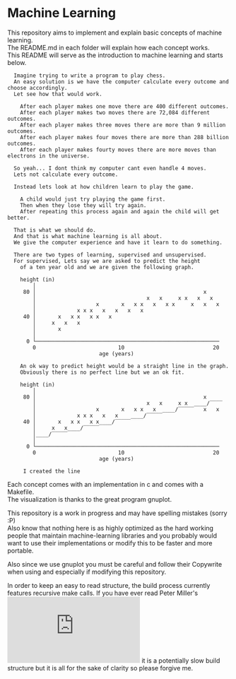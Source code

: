 # Machine Learning

This repository aims to implement and explain basic concepts of machine learning.  
The README.md in each folder will explain how each concept works.  
This README will serve as the introduction to machine learning and starts below.

      Imagine trying to write a program to play chess.
      An easy solution is we have the computer calculate every outcome and choose accordingly.
      Let see how that would work.
      
        After each player makes one move there are 400 different outcomes.
        After each player makes two moves there are 72,084 different outcomes.
        After each player makes three moves there are more than 9 million outcomes.
        After each player makes four moves there are more than 288 billion outcomes.
        After each player makes fourty moves there are more moves than electrons in the universe.
      
      So yeah... I dont think my computer cant even handle 4 moves.
      Lets not calculate every outcome.
      
      Instead lets look at how children learn to play the game.
      
        A child would just try playing the game first.
        Then when they lose they will try again.
        After repeating this process again and again the child will get better.
      
      That is what we should do.
      And that is what machine learning is all about.
      We give the computer experience and have it learn to do something.
      
      There are two types of learning, supervised and unsupervised.
      For supervised, Lets say we are asked to predict the height
        of a ten year old and we are given the following graph.

        height (in)
            │
         80 │                                                     x
            │                                   x   x     x x   x   x
            │                   x       x   x x   x   x x     x   x   x
            │             x x x   x   x   x   x
         40 │       x   x x   x x   x
            │     x   x   x
            │       x
            │
          0 └──────────────────────────────────────────────────────────
            0                          10                            20
                                 age (years)

        An ok way to predict height would be a straight line in the graph.
        Obviously there is no perfect line but we an ok fit.

        height (in)
            │
         80 │                                                     x
            │                                   x   x     x x  ____/‾‾‾‾
            │                   x       x   x x   x  ____/‾‾‾‾‾   x   x
            │             x x x   x   x    ____/‾‾‾‾‾
         40 │       x   x x   x x____/‾‾‾‾‾
            │     x   x____/‾‾‾‾‾
            │____/‾‾‾‾‾
            │
          0 └──────────────────────────────────────────────────────────
            0                          10                            20
                                 age (years)
        
         I created the line 

          
Each concept comes with an implementation in c and comes with a Makefile.  
The visualization is thanks to the great program gnuplot.  

This repository is a work in progress and may have spelling mistakes (sorry :P)  
Also know that nothing here is as highly optimized as the hard working people
  that maintain machine-learning libraries and you probably would want to use
  their implementations or modify this to be faster and more portable.

Also since we use gnuplot you must be careful and follow their Copywrite when using and
especially if modifying this repository.

In order to keep an easy to read structure, the build process currently features recursive make calls. If you have ever read Peter Miller's ![paper](http://aegis.sourceforge.net/auug97.pdf) it is a potentially slow build structure but it is all for the sake of clarity so please forgive me.
